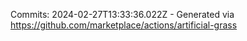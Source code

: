 Commits: 2024-02-27T13:33:36.022Z - Generated via https://github.com/marketplace/actions/artificial-grass
<br>
